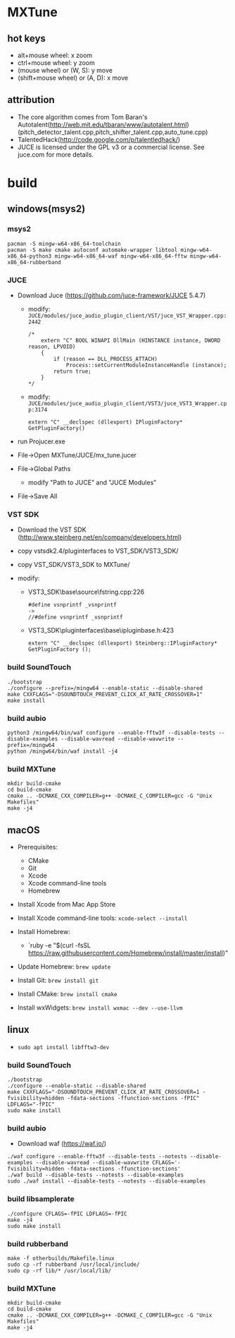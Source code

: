# MXTune
## hot keys
- alt+mouse wheel: x zoom
- ctrl+mouse wheel: y zoom
- (mouse wheel) or (W, S): y move
- (shift+mouse wheel) or (A, D): x move

## attribution
- The core algorithm comes from Tom Baran's Autotalent(http://web.mit.edu/tbaran/www/autotalent.html) (pitch_detector_talent.cpp,pitch_shifter_talent.cpp,auto_tune.cpp) 
- TalentedHack(http://code.google.com/p/talentledhack/)
- JUCE is licensed under the GPL v3 or a commercial license. See juce.com for more details.

# build

## windows(msys2)

### msys2
```
pacman -S mingw-w64-x86_64-toolchain
pacman -S make cmake autoconf automake-wrapper libtool mingw-w64-x86_64-python3 mingw-w64-x86_64-waf mingw-w64-x86_64-fftw mingw-w64-x86_64-rubberband
```

### JUCE
- Download Juce (https://github.com/juce-framework/JUCE  5.4.7)
    - modify: `JUCE/modules/juce_audio_plugin_client/VST/juce_VST_Wrapper.cpp:2442`
        ```
        /*
            extern "C" BOOL WINAPI DllMain (HINSTANCE instance, DWORD reason, LPVOID)
            {
                if (reason == DLL_PROCESS_ATTACH)
                    Process::setCurrentModuleInstanceHandle (instance);
                return true;
            }
        */
        ```

    - modify: `JUCE/modules/juce_audio_plugin_client/VST3/juce_VST3_Wrapper.cpp:3174`
        ```
        extern "C" __declspec (dllexport) IPluginFactory* GetPluginFactory()
        ```

- run Projucer.exe
- File->Open MXTune/JUCE/mx_tune.jucer
- File->Global Paths 
    - modify "Path to JUCE" and "JUCE Modules"
- File->Save All


### VST SDK
- Download the VST SDK (http://www.steinberg.net/en/company/developers.html)
- copy vstsdk2.4/pluginterfaces to VST_SDK/VST3_SDK/
- copy VST_SDK/VST3_SDK to MXTune/

- modify:

    - VST3_SDK\base\source\fstring.cpp:226
        ```
        #define vsnprintf _vsnprintf
        ->
        //#define vsnprintf _vsnprintf
        ```

    - VST3_SDK\pluginterfaces\base\ipluginbase.h:423
        ```
        extern "C" __declspec (dllexport) Steinberg::IPluginFactory*  GetPluginFactory ();
        ```
### build SoundTouch
```
./bootstrap 
./configure --prefix=/mingw64 --enable-static --disable-shared
make CXXFLAGS="-DSOUNDTOUCH_PREVENT_CLICK_AT_RATE_CROSSOVER=1"
make install
```

### build aubio
```
python3 /mingw64/bin/waf configure --enable-fftw3f --disable-tests --disable-examples --disable-wavread --disable-wavwrite --prefix=/mingw64
python /mingw64/bin/waf install -j4
```

### build MXTune
```
mkdir build-cmake
cd build-cmake
cmake .. -DCMAKE_CXX_COMPILER=g++ -DCMAKE_C_COMPILER=gcc -G "Unix Makefiles"
make -j4
```

## macOS
- Prerequisites:
    - CMake
    - Git
    - Xcode
    - Xcode command-line tools
    - Homebrew

- Install Xcode from Mac App Store
- Install Xcode command-line tools: `xcode-select --install`

- Install Homebrew:
    - `ruby -e "$(curl -fsSL https://raw.githubusercontent.com/Homebrew/install/master/install)"

- Update Homebrew: `brew update`
- Install Git: `brew install git`
- Install CMake: `brew install cmake`
- Install wxWidgets: `brew install wxmac --dev --use-llvm`


## linux

- `sudo apt install libfftw3-dev`

### build SoundTouch
```
./bootstrap 
./configure --enable-static --disable-shared
make CXXFLAGS="-DSOUNDTOUCH_PREVENT_CLICK_AT_RATE_CROSSOVER=1 -fvisibility=hidden -fdata-sections -ffunction-sections -fPIC" LDFLAGS="-fPIC"
sudo make install
```

### build aubio
- Download waf (https://waf.io/)
```
./waf configure --enable-fftw3f --disable-tests --notests --disable-examples --disable-wavread --disable-wavwrite CFLAGS='-fvisibility=hidden -fdata-sections -ffunction-sections'
./waf build --disable-tests --notests --disable-examples
sudo ./waf install --disable-tests --notests --disable-examples
```

### build libsamplerate
```
./configure CFLAGS=-fPIC LDFLAGS=-fPIC
make -j4
sudo make install
```

### build rubberband
```
make -f otherbuilds/Makefile.linux
sudo cp -rf rubberband /usr/local/include/ 
sudo cp -rf lib/* /usr/local/lib/
```

### build MXTune
```
mkdir build-cmake
cd build-cmake
cmake .. -DCMAKE_CXX_COMPILER=g++ -DCMAKE_C_COMPILER=gcc -G "Unix Makefiles"
make -j4
```
